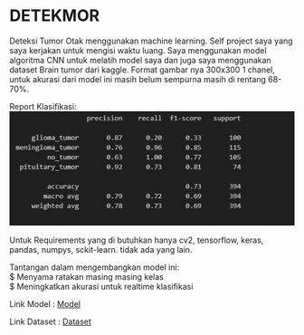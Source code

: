 # DETEKMOR
<p>Deteksi Tumor Otak menggunakan machine learning. Self project saya yang saya kerjakan untuk mengisi waktu luang.
Saya menggunakan model algoritma CNN untuk melatih model saya dan juga saya menggunakan dataset Brain tumor dari kaggle. Format gambar nya 300x300 1 chanel, untuk akurasi dari model ini masih belum sempurna masih di rentang 68-70%.</p>

Report Klasifikasi: <br>
![image](p.png)<br>

Untuk Requirements yang di butuhkan hanya cv2, tensorflow, keras, pandas, numpys, sckit-learn. tidak ada yang lain.<br>

Tantangan dalam mengembangkan model ini: <br>
$ Menyama ratakan masing masing kelas <br>
$ Meningkatkan akurasi untuk realtime klasifikasi <br>

Link Model : [Model](https://drive.google.com/drive/folders/1N4Ln9ewI9xgrZvtGygFTYZWdm3FZzNwo?hl=id) <br>

Link Dataset : [Dataset](https://www.kaggle.com/datasets/sartajbhuvaji/brain-tumor-classification-mri/data?select=Training)
